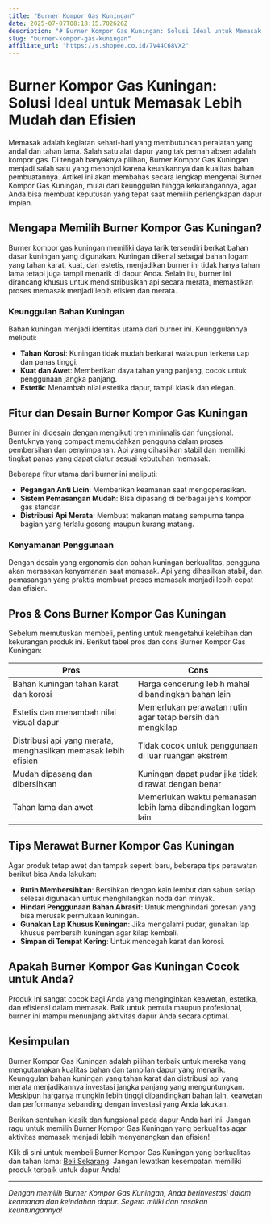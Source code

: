 ```yaml
---
title: "Burner Kompor Gas Kuningan"
date: 2025-07-07T08:18:15.702626Z
description: "# Burner Kompor Gas Kuningan: Solusi Ideal untuk Memasak Lebih Mudah dan Efisien..."
slug: "burner-kompor-gas-kuningan"
affiliate_url: "https://s.shopee.co.id/7V44C68VX2"
---
```

# Burner Kompor Gas Kuningan: Solusi Ideal untuk Memasak Lebih Mudah dan Efisien

Memasak adalah kegiatan sehari-hari yang membutuhkan peralatan yang andal dan tahan lama. Salah satu alat dapur yang tak pernah absen adalah kompor gas. Di tengah banyaknya pilihan, Burner Kompor Gas Kuningan menjadi salah satu yang menonjol karena keunikannya dan kualitas bahan pembuatannya. Artikel ini akan membahas secara lengkap mengenai Burner Kompor Gas Kuningan, mulai dari keunggulan hingga kekurangannya, agar Anda bisa membuat keputusan yang tepat saat memilih perlengkapan dapur impian.

## Mengapa Memilih Burner Kompor Gas Kuningan?

Burner kompor gas kuningan memiliki daya tarik tersendiri berkat bahan dasar kuningan yang digunakan. Kuningan dikenal sebagai bahan logam yang tahan karat, kuat, dan estetis, menjadikan burner ini tidak hanya tahan lama tetapi juga tampil menarik di dapur Anda. Selain itu, burner ini dirancang khusus untuk mendistribusikan api secara merata, memastikan proses memasak menjadi lebih efisien dan merata.

### Keunggulan Bahan Kuningan

Bahan kuningan menjadi identitas utama dari burner ini. Keunggulannya meliputi:

- **Tahan Korosi**: Kuningan tidak mudah berkarat walaupun terkena uap dan panas tinggi.
- **Kuat dan Awet**: Memberikan daya tahan yang panjang, cocok untuk penggunaan jangka panjang.
- **Estetik**: Menambah nilai estetika dapur, tampil klasik dan elegan.

## Fitur dan Desain Burner Kompor Gas Kuningan

Burner ini didesain dengan mengikuti tren minimalis dan fungsional. Bentuknya yang compact memudahkan pengguna dalam proses pembersihan dan penyimpanan. Api yang dihasilkan stabil dan memiliki tingkat panas yang dapat diatur sesuai kebutuhan memasak.

Beberapa fitur utama dari burner ini meliputi:

- **Pegangan Anti Licin**: Memberikan keamanan saat mengoperasikan.
- **Sistem Pemasangan Mudah**: Bisa dipasang di berbagai jenis kompor gas standar.
- **Distribusi Api Merata**: Membuat makanan matang sempurna tanpa bagian yang terlalu gosong maupun kurang matang.

### Kenyamanan Penggunaan

Dengan desain yang ergonomis dan bahan kuningan berkualitas, pengguna akan merasakan kenyamanan saat memasak. Api yang dihasilkan stabil, dan pemasangan yang praktis membuat proses memasak menjadi lebih cepat dan efisien.

## Pros & Cons Burner Kompor Gas Kuningan

Sebelum memutuskan membeli, penting untuk mengetahui kelebihan dan kekurangan produk ini. Berikut tabel pros dan cons Burner Kompor Gas Kuningan:

| **Pros**                                              | **Cons**                                                |
|--------------------------------------------------------|---------------------------------------------------------|
| Bahan kuningan tahan karat dan korosi                | Harga cenderung lebih mahal dibandingkan bahan lain   |
| Estetis dan menambah nilai visual dapur             | Memerlukan perawatan rutin agar tetap bersih dan mengkilap |
| Distribusi api yang merata, menghasilkan memasak lebih efisien | Tidak cocok untuk penggunaan di luar ruangan ekstrem |
| Mudah dipasang dan dibersihkan                      | Kuningan dapat pudar jika tidak dirawat dengan benar  |
| Tahan lama dan awet                                    | Memerlukan waktu pemanasan lebih lama dibandingkan logam lain |

## Tips Merawat Burner Kompor Gas Kuningan

Agar produk tetap awet dan tampak seperti baru, beberapa tips perawatan berikut bisa Anda lakukan:

- **Rutin Membersihkan**: Bersihkan dengan kain lembut dan sabun setiap selesai digunakan untuk menghilangkan noda dan minyak.
- **Hindari Penggunaan Bahan Abrasif**: Untuk menghindari goresan yang bisa merusak permukaan kuningan.
- **Gunakan Lap Khusus Kuningan**: Jika mengalami pudar, gunakan lap khusus pembersih kuningan agar kilap kembali.
- **Simpan di Tempat Kering**: Untuk mencegah karat dan korosi.

## Apakah Burner Kompor Gas Kuningan Cocok untuk Anda?

Produk ini sangat cocok bagi Anda yang menginginkan keawetan, estetika, dan efisiensi dalam memasak. Baik untuk pemula maupun profesional, burner ini mampu menunjang aktivitas dapur Anda secara optimal.

## Kesimpulan

Burner Kompor Gas Kuningan adalah pilihan terbaik untuk mereka yang mengutamakan kualitas bahan dan tampilan dapur yang menarik. Keunggulan bahan kuningan yang tahan karat dan distribusi api yang merata menjadikannya investasi jangka panjang yang menguntungkan. Meskipun harganya mungkin lebih tinggi dibandingkan bahan lain, keawetan dan performanya sebanding dengan investasi yang Anda lakukan.

Berikan sentuhan klasik dan fungsional pada dapur Anda hari ini. Jangan ragu untuk memilih Burner Kompor Gas Kuningan yang berkualitas agar aktivitas memasak menjadi lebih menyenangkan dan efisien!

Klik di sini untuk membeli Burner Kompor Gas Kuningan yang berkualitas dan tahan lama: [Beli Sekarang](https://s.shopee.co.id/7V44C68VX2). Jangan lewatkan kesempatan memiliki produk terbaik untuk dapur Anda!

---

*Dengan memilih Burner Kompor Gas Kuningan, Anda berinvestasi dalam keamanan dan keindahan dapur. Segera miliki dan rasakan keuntungannya!*
